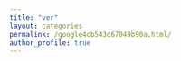 ```yaml
---
title: "ver"
layout: categories
permalink: /google4cb543d67049b90a.html/
author_profile: true
---
```

